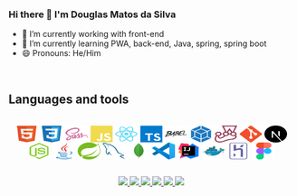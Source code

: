 ### Hi there 👋 I'm Douglas Matos da Silva


- 🔭 I’m currently working with front-end
- 🌱 I’m currently learning PWA, back-end, Java, spring, spring boot
- 😄 Pronouns: He/Him

 <br/>
<h2>Languages and tools</h2>
 <div style="display: inline_block" align="center">
  <br>
  <img align="center" alt="HTML" height="30" width="40" src="https://raw.githubusercontent.com/devicons/devicon/master/icons/html5/html5-original.svg">
  <img align="center" alt="CSS" height="30" width="40" src="https://raw.githubusercontent.com/devicons/devicon/master/icons/css3/css3-original.svg">
  <img align="center" alt="SASS" height="30" width="40" src="https://raw.githubusercontent.com/devicons/devicon/master/icons/sass/sass-original.svg">
  <img align="center" alt="Js" height="30" width="40" src="https://raw.githubusercontent.com/devicons/devicon/master/icons/javascript/javascript-plain.svg">
  <img align="center" alt="React" height="30" width="40" src="https://raw.githubusercontent.com/devicons/devicon/master/icons/react/react-original.svg">
  <img align="center" alt="Ts" height="30" width="40" src="https://raw.githubusercontent.com/devicons/devicon/master/icons/typescript/typescript-plain.svg">
  
  <img align="center" alt="Babel" height="30" width="40" src="https://raw.githubusercontent.com/devicons/devicon/master/icons/babel/babel-plain.svg">
  <img align="center" alt="Webpack" height="30" width="40" src="https://raw.githubusercontent.com/devicons/devicon/master/icons/webpack/webpack-plain.svg">
  
  <img align="center" alt="Jest" height="30" width="40" src="https://raw.githubusercontent.com/devicons/devicon/master/icons/jest/jest-plain.svg">
  
  <img align="center" alt="Git" height="30" width="40" src="https://raw.githubusercontent.com/devicons/devicon/master/icons/git/git-plain.svg">
  <img align="center" alt="NextJS" height="30" width="40" src="https://raw.githubusercontent.com/devicons/devicon/master/icons/nextjs/nextjs-original.svg">

    
  <img align="center" alt="NodeJS" height="30" width="40" src="https://raw.githubusercontent.com/devicons/devicon/master/icons/nodejs/nodejs-original.svg">
  <img align="center" alt="Java" height="30" width="40" src="https://raw.githubusercontent.com/devicons/devicon/master/icons/java/java-original.svg">
  <img align="center" alt="spring" height="30" width="40" src="https://raw.githubusercontent.com/devicons/devicon/master/icons/spring/spring-original.svg">
  
  <img align="center" alt="MySQL" height="30" width="40" src="https://raw.githubusercontent.com/devicons/devicon/master/icons/mysql/mysql-original.svg">
  <img align="center" alt="MongoDB" height="30" width="40" src="https://raw.githubusercontent.com/devicons/devicon/master/icons/mongodb/mongodb-original.svg">
  
   <img align="center" alt="VSCode" height="30" width="40" src="https://raw.githubusercontent.com/devicons/devicon/master/icons/vscode/vscode-original.svg">
  
   <img align="center" alt="Intellij" height="30" width="40" src="https://raw.githubusercontent.com/devicons/devicon/master/icons/intellij/intellij-original.svg">
   <img align="center" alt="Docker" height="30" width="40" src="https://raw.githubusercontent.com/devicons/devicon/master/icons/docker/docker-original.svg">
  
   <img align="center" alt="Heroku" height="30" width="40" src="https://raw.githubusercontent.com/devicons/devicon/master/icons/heroku/heroku-original.svg">
  
  <img align="center" alt="Figma" height="30" width="40" src="https://raw.githubusercontent.com/devicons/devicon/master/icons/figma/figma-original.svg">
<!--   <img align="right" alt="yoda" src="https://cdn.discordapp.com/attachments/795358919417397249/825430589581688872/hi.gif"> -->
</div>
 
   ##
 
<div align="center"> 
  <a href = "mailto:douglasmatosdev@gmail.com">
   <img  src="https://img.shields.io/badge/-Gmail-%23333?style=for-the-badge&logo=gmail&logoColor=white" target="_blank">
  </a>
  
  <a href="https://www.linkedin.com/in/devdouglasmatos/" target="_blank">
   <img src="https://img.shields.io/badge/-LinkedIn-%230077B5?style=for-the-badge&logo=linkedin&logoColor=white" target="_blank">
  </a> 
 
 <a href="https://web.whatsapp.com/send?phone=5521994642132" target="_blank">
   <img src="https://img.shields.io/badge/-Whatsapp-%230077B5?style=for-the-badge&color=yellow&logo=whatsapp&logoColor=white" target="_blank">
  </a> 
 
 <a href="https://twitter.com/devdouglasmatos" target="_blank">
  <img src="https://img.shields.io/badge/-Twitter-%230077B5?style=for-the-badge&color=blue&logo=twitter&logoColor=white" target="_blank" />
 </a>
 
  <a href="https://www.facebook.com/devdouglasmatos/" target="_blank">
  <img src="https://img.shields.io/badge/-Facebook-%230077B5?style=for-the-badge&color=blue&logo=facebook&logoColor=white" target="_blank" />
 </a>
 
  <a href="https://discordapp.com/users/douglasmatosdev#8237" target="_blank">
  <img src="https://img.shields.io/badge/-Discord-%230077B5?style=for-the-badge&color=blue&logo=discord&logoColor=white" target="_blank" />
 </a>
 
</div>
 
 
<!-- ![Snake animation](https://github.com/douglasmatosdev/douglasmatosdev/blob/output/github-contribution-grid-snake.svg) -->

 
